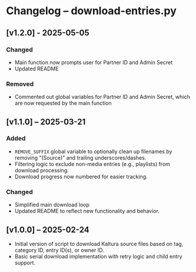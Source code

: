 # Changelog – download-entries.py

## [v1.2.0] - 2025-05-05
### Changed
- Main function now prompts user for Partner ID and Admin Secret
- Updated README
### Removed
- Commented out global variables for Partner ID and Admin Secret, which are now requested by the main function

## [v1.1.0] – 2025-03-21
### Added
- `REMOVE_SUFFIX` global variable to optionally clean up filenames by removing "(Source)" and trailing underscores/dashes.
- Filtering logic to exclude non-media entries (e.g., playlists) from download processing.
- Download progress now numbered for easier tracking.

### Changed
- Simplified main download loop
- Updated README to reflect new functionality and behavior.

## [v1.0.0] – 2025-02-24
- Initial version of script to download Kaltura source files based on tag, category ID, entry ID(s), or owner ID.
- Basic serial download implementation with retry logic and child entry support.
